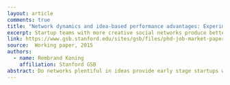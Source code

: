 ```yaml
---
layout: article
comments: true
title: "Network dynamics and idea-based performance advantages: Experimental results from an entrepreneurship bootcamp"
excerpt: Startup teams with more creative social networks produce better company ideas. 
link: https://www.gsb.stanford.edu/sites/gsb/files/phd-job-market-paper/koning_job_market_paper.pdf
source:  Working paper, 2015
authors:
  - name: Rembrand Koning
    affiliation: Stanford GSB
abstract: Do networks plentiful in ideas provide early stage startups with performance advantages? On the one hand, network positions that provide access to a multitude of ideas are thought to increase team performance. On the other hand, research on network formation argues that such positional advantages should be fleeting as entrepreneurs both strategically compete for the most valuable network positions and form relationships with others who have similar characteristics and abilities. I embed a field experiment in a three-week-long startup bootcamp to test if networks that are plentiful in ideas lead to performance advantages. Using detailed data from the bootcamp’s custom-designed learning management platform, I find support for the first hypothesis. Teams with networks more plentiful in ideas receive better peer evaluations and more crowdfunding page views. I find little evidence that entrepreneurs actively build networks to others who could have provided a greater quantity of information and ideas. Instead, entrepreneurs seek feedback from those they have collaborated with in the past or who share similar ascriptive characteristics. These findings provide first-order evidence for the importance of knowledge spillovers within bootcamps, incubators, and accelerators. Furthermore, the findings provide a potential explanation for the durability of idea and information-based network advantages.
---
```


